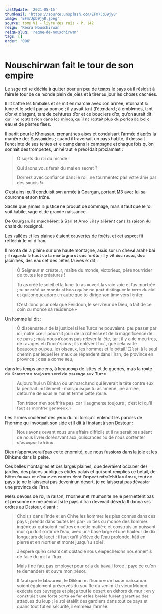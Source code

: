 ```yaml
---
lastUpdate: '2021-05-15'
thumbnail: 'https://source.unsplash.com/EFm7JpD9jy8'
image: 'EFm7JpD9jy8.jpeg'
source: tome VI - livre des rois - P. 142
reign: 'Kesra Nouschirwan'
reign-slug: 'regne-de-nouschirwan'
tags: []
order: '006'
---
```


# Nouschirwan fait le tour de son empire

Le sage roi se décida à quitter pour un peu de temps le pays où il résidait à faire le tour de ce monde plein de joies et à tirer au jour les choses cachées.

Il lit battre les timbales et se mit en marche avec son armée, étonnant la lune et le soleil par sa pompe ; il y avait tant (l’étendard ; à emblèmes, tant d’or et d’argent, tant de ceintures d’or et de boucliers d’or, qu’on aurait dit qu’il ne restait rien dans les mines, qu’il ne restait plus de perles de belle eau et de pierres fines.

Il partit pour le Khorasan, prenant ses aises et conduisant l’armée d’après la manière des Sassanides ; quand il traversait un pays habité, il dressait l’enceinte de ses tentes et le camp dans la campagne et chaque fois qu’on sonnait des trompettes, un héraut le précédait proclamant :

> Ô sujets du roi du monde !
>
> Qui ânons vous ferait du mal en secret ?
>
> Dormez avec confiance dans le roi, .ne tourmentez pas votre âme par des soucis !»

C’est ainsi qu’il conduisit son armée à Gourgan, portant M3 avec lui sa couronne et son trône.

Sache que jamais la justice ne produit de dommage, mais il faut que le roi soit habile, sage et de grande naissance.

De Gourgan, ils marchèrent à Sari et Amol ; ilsy allèrent dans la saison du chant du rossignol.

Les vallées et les plaines étaient couvertes de forêts, et cet aspect fit réfléchir le roi d’Iran.

Il monta de la plaine sur une haute montagne, assis sur un cheval arahe bai ; il regarda le haut de la montagne et ces forêts ; il y vit des roses, des jacinthes, des eaux et des bêtes fauves et dit :

> Ô Seigneur et créateur, maître du monde, victorieux, père nourricier de toutes les créatures !
>
> Tu as créé le soleil et la lune, tu as ouvert la vraie voie et l’as montrée ; tu as créé un monde si beau qu’on ne peut distinguer la terre du ciel et quiconque adore un autre que toi dirige son âme vers l’enfer.
>
> C’est donc pour cela que Feridoun, le serviteur de Dieu, a fait de ce coin du monde sa résidence.»

Un homme lui dit :

> Ô dispensateur de la justicel si les Turcs ne pouvaient. pas passer par ici, notre cœur pourrait jouir de la richesse et de la magnificence de ce pays ; mais nous n’osons pas relever la tète, tant il y a de meurtres, de ravages et d’incu’rsions ; ils enlèvent tout, que cela vaille beaucoup ou peu. les oiseaux, les hommes et le bétail.’(2’est là le seul chemin par lequel les maux se répandent dans l’Iran, de province en province ; cela a donné lieu,
>
> 
dans les temps anciens, à beaucoup de luttes et de guerres, mais la route du Kharezm a toujours servi de passage aux Turcs.
>
> Aujourd’hui un Dihkan ou un marchand qui lèverait la tête contre eux la perdrait inutilement ; mais puisque tu as amené une armée, détourne de nous le mal et ferme cette route.
>
> Ton trésor n’en souffrira pas, car il augmente toujours ; c’est ici qu’il faut se montrer généreux.»

Les larmes coulèrent des yeux du roi lorsqu’il entendit les paroles de l’homme qui invoquait son aide et il dit à l’instant à son Destour :

> Nous avons devant nous une affaire difficile et il ne serait pas séant de nous livrer dorénavant aux jouissances ou de nous contenter d’occuper le trône.

Dieu n’approuverait’pas cette énormité, que nous fussions dans la joie et les Dihkans dans la peine.

Ces belles montagnes et ces larges plaines, que devraient occuper des jardins, des places publiques etïdes palais et qui sont remplies de bétail, de bêtes fauves et d’eaux courantes dont l’aspect rafraîchit les âmes, tout ce pays, je ne le laisserai pas devenir un désert, je ne laisserai pas dévaster une province de l’Iran.

Mess devoirs de roi, la raison, l’honneur et l’humanité ne le permettent pas et personne ne me bénirait si le pays d’Iran devenait déserta Il donna ses ordres au Destour, disant :

> Choisis dans l’Inde et en Chine les hommes les plus connus dans ces pays ; prends dans toutes les par- un ties du monde des hommes ingénieux qui soient maîtres en cette matière et construis un puissant mur qui doit sortir de l’eau, avec une base large et une hauteur de dix longueurs de lacet ; il faut qu’il s’élève de l’eau profonde, bâti en pierre et en mortier et monte jusqu’au soleil.
>
> J’espère qu’en créant cet obstacle nous empêcherons nos ennemis de faire du mal à l’Iran.
>
> Mais il ne faut pas employer pour cela du travail forcé ; paye ce qu’on te demandera et ouvre mon trésor.
>
> Il faut que le laboureur, le Dihkan et l’homme de haute naissance soient également préservés du souffle du venlm Un vieux Mobed exécuta ces ouvrages et plaça tout le désert en dehors du mur ; on y construisit une forte porte en fer et les brebis furent garanties des attaques du loup ; le .roi établit des gardiens dans tout ce pays et quand tout fut en sécurité, il emmena l’armée.

